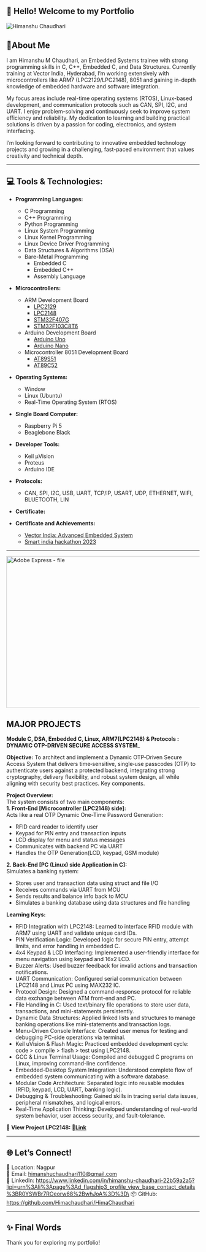 ## 👋 Hello! Welcome to my Portfolio 

![Himanshu Chaudhari](https://github.com/Himachaudhari/HimaChaudhari)


## 📌About Me

I am Himanshu M Chaudhari, an Embedded Systems trainee with strong programming skills in C, C++, Embedded C, and Data Structures. Currently training at Vector India, Hyderabad, I’m working extensively with microcontrollers like ARM7 (LPC2129/LPC2148), 8051 and gaining in-depth knowledge of embedded hardware and software integration.

My focus areas include real-time operating systems (RTOS), Linux-based development, and communication protocols such as CAN, SPI, I2C, and UART. I enjoy problem-solving and continuously seek to improve system efficiency and reliability. My dedication to learning and building practical solutions is driven by a passion for coding, electronics, and system interfacing.

I’m looking forward to contributing to innovative embedded technology projects and growing in a challenging, fast-paced environment that values creativity and technical depth.

________________________________________________________________________________________________________________________________________________________________________________________________________________________________________________________________________________________________________________________________________________________________________________
## 💻 Tools & Technologies:

 - __Programming Languages:__
      - C Programming 
      - C++ Programming
      - Python Programming
      - Linux System Programming
      - Linux Kernel Programming
      - Linux Device Driver Programming 
      - Data Structures & Algorithms (DSA)
      - Bare-Metal Programming
           - Embedded C
           - Embedded C++
           - Assembly Language 

 - __Microcontrollers:__
      - ARM Development Board
           - [LPC2129](https://github.com/Himachaudhari/Dynamic-OTP-Driven-Secure-Access-System.git)
           - [LPC2148](https://github.com/Himachaudhari/Dynamic-OTP-Driven-Secure-Access-System/blob/main/LPC214x%20Manual.pdf)
           - [STM32F407G]()
           - [STM32F103C8T6]()
      - Arduino Development Board
           - [Arduino Uno]()
           - [Arduino Nano]()
      - Microcontroller 8051 Development Board
           - [AT89S51](https://github.com/Himachaudhari/Dynamic-OTP-Driven-Secure-Access-System/blob/main/AT24C256.pdf)
           - [AT89C52](https://github.com/Himachaudhari/Dynamic-OTP-Driven-Secure-Access-System/blob/main/AT24C256.pdf)

 - __Operating Systems:__
    - Window
    - Linux (Ubuntu)
    - Real-Time Operating System (RTOS)

 - __Single Board Computer:__
    - Raspberry Pi 5
    - Beaglebone Black

 - __Developer Tools:__
    - Keil µVision
    - Proteus
    - Arduino IDE

 - __Protocols:__
    - CAN, SPI, I2C, USB, UART, TCP/IP, USART, UDP, ETHERNET, WIFI, BLUETOOTH, LIN

 - __Certificate:__
 - __Certificate and Achievements:__
    - [Vector India: Advanced Embedded System](https://drive.google.com/file/d/1nTKeDTNMIQDpTZGpLLPsMFHwkrV1Ie2T/view?usp=drivesdk)
   - [Smart india hackathon 2023](https://drive.google.com/file/d/1nSFFJ127w64BKGxnjHH7jbN6gDz8g8I6/view?usp=drivesdk)
________________________________________________________________________________________________________________________________________________________________________________________________________________________________________________________________________________________________________________________________________________________________________________
<img width="792" height="396" alt="Adobe Express - file" src="https://github.com/user-attachments/assets/49192ded-1165-4ebb-8e37-97ba6a3f4b83" />

## MAJOR PROJECTS

__Module C, DSA, Embedded C, Linux, ARM7(LPC2148) & Protocols : DYNAMIC OTP-DRIVEN SECURE ACCESS SYSTEM___

__Objective:__ To architect and implement a Dynamic OTP‑Driven Secure Access System that delivers time‑sensitive, single‑use passcodes (OTP) to authenticate users against a protected backend, integrating strong cryptography, delivery flexibility, and robust system design, all while aligning with security best practices. Key components.


__Project Overview:__\
The system consists of two main components: \
__1. Front-End [Microcontroller (LPC2148) side]:__\
Acts like a real OTP Dynamic One-Time Password Generation:
 - RFID card reader to identify user
 - Keypad for PIN entry and transaction inputs
 - LCD display for menu and status messages
 - Communicates with backend PC via UART
 - Handles the OTP Generation(LCD, keypad, GSM module) 

__2. Back-End [PC (Linux) side Application in C]:__\
Simulates a banking system:
 - Stores user and transaction data using struct and file I/O
 - Receives commands via UART from MCU
 - Sends results and balance info back to MCU
 - Simulates a banking database using data structures and file handling 

__Learning Keys:__
 - RFID Integration with LPC2148: Learned to interface RFID module with ARM7 using UART and validate unique card IDs.
 - PIN Verification Logic: Developed logic for secure PIN entry, attempt limits, and error handling in embedded C.
 - 4x4 Keypad & LCD Interfacing: Implemented a user-friendly interface for menu navigation using keypad and 16x2 LCD.
 - Buzzer Alerts: Used buzzer feedback for invalid actions and transaction notifications.
 - UART Communication: Configured serial communication between LPC2148 and Linux PC using MAX232 IC.
 - Protocol Design: Designed a command-response protocol for reliable data exchange between ATM front-end and PC.
 - File Handling in C: Used text/binary file operations to store user data, transactions, and mini-statements persistently.
 - Dynamic Data Structures: Applied linked lists and structures to manage banking operations like mini-statements and transaction logs.
 - Menu-Driven Console Interface: Created user menus for testing and debugging PC-side operations via terminal.
 - Keil uVision & Flash Magic: Practiced embedded development cycle: code > compile > flash > test using LPC2148.
 - GCC & Linux Terminal Usage: Compiled and debugged C programs on Linux, improving command-line confidence.
 - Embedded-Desktop System Integration:  Understood complete flow of embedded system communicating with a software database.
 - Modular Code Architecture: Separated logic into reusable modules (RFID, keypad, LCD, UART, banking logic).
 - Debugging & Troubleshooting: Gained skills in tracing serial data issues, peripheral mismatches, and logical errors.
 - Real-Time Application Thinking: Developed understanding of real-world system behavior, user access security, and fault-tolerance.

__📁 View Project LPC2148: 🔗[Link]()__
________________________________________________________________________________________________________________________________________________________________________________________________________________________________________________________________________________________________________________________________________________________________________________

## 🌐 Let’s Connect!
📍 Location: Nagpur\
📧 Email: himanshuchaudhari110@gmail.com \
🔗 LinkedIn: https://www.linkedin.com/in/himanshu-chaudhari-22b59a2a5?lipi=urn%3Ali%3Apage%3Ad_flagship3_profile_view_base_contact_details%3BR0YSWBr7ROeorw68%2BwhJoA%3D%3D\
📦 GitHub: https://github.com/Himachaudhari/HimaChaudhari

________________________________________________________________________________________________________________________________________________________________________________________________________________________________________________________________________________________________________________________________________________________________________________

## ✨ Final Words
Thank you for exploring my portfolio!
